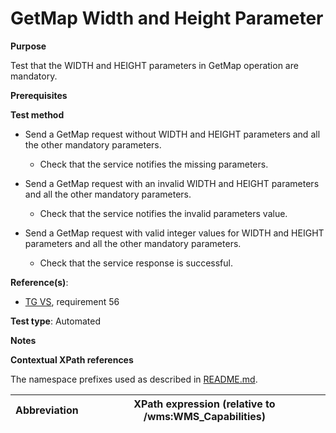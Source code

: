 # GetMap Width and Height Parameter

**Purpose**

Test that the WIDTH and HEIGHT parameters in GetMap operation are mandatory.

**Prerequisites**

**Test method**

* Send a GetMap request without WIDTH and HEIGHT parameters and all the other mandatory parameters.

    * Check that the service notifies the missing parameters.

* Send a GetMap request with an invalid WIDTH and HEIGHT parameters and all the other mandatory parameters.

    * Check that the service notifies the invalid parameters value.

* Send a GetMap request with valid integer values for WIDTH and HEIGHT parameters and all the other mandatory parameters.

    * Check that the service response is successful.

**Reference(s)**:

* [TG VS](./README.md#ref_TG_VS), requirement 56

**Test type**: Automated

**Notes**

**Contextual XPath references**

The namespace prefixes used as described in [README.md](./README.md#namespaces).

Abbreviation                                               |  XPath expression (relative to /wms:WMS_Capabilities)
---------------------------------------------------------- | -------------------------------------------------------------------------
